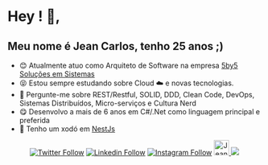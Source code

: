 # Hey ! 👋, 

## Meu nome é Jean Carlos, tenho 25 anos ;)

- :blush: Atualmente atuo como Arquiteto de Software na empresa [5by5 Soluções em Sistemas](https://www.linkedin.com/company/5by5solucoesti/)
- :stuck_out_tongue_closed_eyes: Estou sempre estudando sobre Cloud :cloud: e novas tecnologias.
- :speech_balloon: Pergunte-me sobre REST/Restful, SOLID, DDD, Clean Code, DevOps, Sistemas Distribuídos, Micro-serviços e Cultura Nerd
- :yum: Desenvolvo a mais de 6 anos em C#/.Net como linguagem principal e preferida
- :shushing_face: Tenho um xodó em [NestJs](https://nestjs.com/)

<p align="center">
    <a href="https://twitter.com/jcmdsbr">
    <img  src="https://img.shields.io/twitter/follow/jcmdsbr?color=%231DA1F2&amp;label=Follow%20me&amp;logo=Twitter&amp;style=for-the-badge" alt="Twitter Follow"></a> 
    <a href="https://linkedin.com/in/jcmdsbr"><img src="https://img.shields.io/badge/Follow%20me%20-blue?style=for-the-badge&logo=Linkedin" alt="Linkedin Follow"></a> 
    <a href="https://instagram.com/jcmdsbr"><img src="https://img.shields.io/badge/Follow%20me%20-black?style=for-the-badge&logo=Instagram&logoColor=%231DA1F2" alt="Instagram Follow"></a>
   <a href="https://dev.to/jcmdsbr">
  <img src="https://d2fltix0v2e0sb.cloudfront.net/dev-badge.svg" alt="Jean Carlos's DEV Profile" height="30" width="30">
</a>
  <a href="https://app.rocketseat.com.br/me/jcmdsbr">
 <img src="https://img.shields.io/static/v1?label=Blog&message=Rocketseat&color=7159c1&style=for-the-badge&logo=ghost"/> 
</a>
</p>
